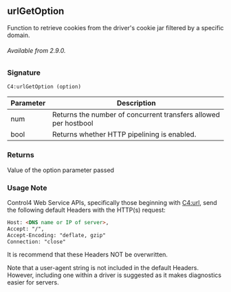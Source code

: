 ## urlGetOption

Function to retrieve cookies from the driver's cookie jar filtered by a specific domain.

###### Available from 2.9.0.

### Signature

`C4:urlGetOption (option)`	


| Parameter | Description |
| --- | --- |
| num | Returns the number of concurrent transfers allowed per hostbool |
| bool | Returns whether HTTP pipelining is enabled. |


### Returns

Value of the option parameter passed


### Usage Note

Control4 Web Service APIs, specifically those beginning with [C4:url][1], send the following default Headers with the HTTP(s) request:

```html
Host: <DNS name or IP of server>,
Accept: "/",
Accept-Encoding: "deflate, gzip"
Connection: "close"
```

It is recommend that these Headers NOT be overwritten. 

Note that a user-agent string is not included in the default Headers. However, including one within a driver is suggested as it makes diagnostics easier for servers.

[1]:	https://control4.github.io/docs-driverworks-api/#url-interface
